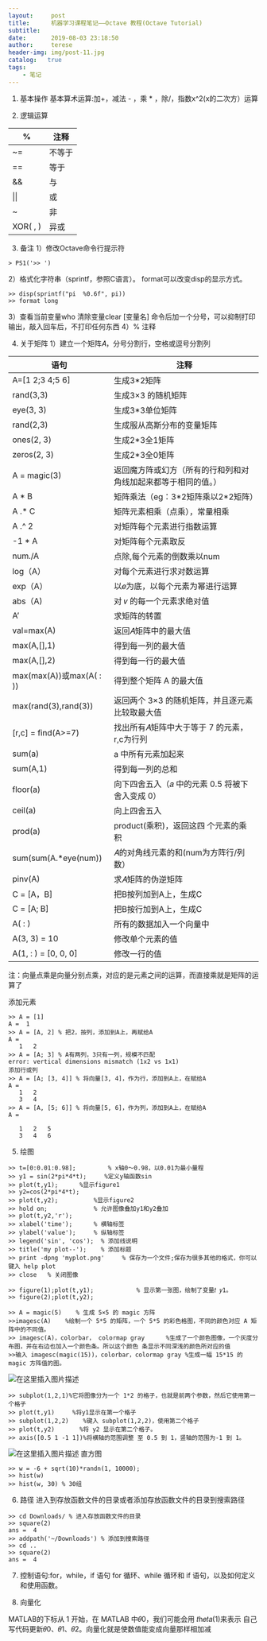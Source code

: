 ```yaml
---
layout:     post
title:      机器学习课程笔记——Octave 教程(Octave Tutorial)  
subtitle:   
date:       2019-08-03 23:18:50
author:     terese
header-img: img/post-11.jpg
catalog:   true
tags:
    - 笔记
---
```


1. 基本操作
基本算术运算:加\+，减法 \- ，乘 \* ，除/，指数x^2(x的二次方）运算

2. 逻辑运算

| %        | 注释   |
| -------- | ------ |
| ~=       | 不等于 |
| ==       | 等于   |
| &&       | 与     |
| \|\|     | 或     |
| ~        | 非     |
| XOR( , ) | 异或   |
 3. 备注
1）修改Octave命令行提示符
```
> PS1('>> ')
```
2）格式化字符串（sprintf，参照C语言）。
format可以改变disp的显示方式。
```
>> disp(sprintf("pi  %0.6f", pi))
>> format long
```
3）查看当前变量who 清除变量clear [变量名]
命令后加一个分号，可以抑制打印输出，敲入回车后，不打印任何东西
4）%   注释 






4. 关于矩阵
1）建立一个矩阵𝐴，分号分割行，空格或逗号分割列

| 语句                     | 注释                                                         |
| ------------------------ | ------------------------------------------------------------ |
| A=[1 2;3 4;5 6]          | 生成3*2矩阵                                                  |
| rand(3,3)                | 生成3×3 的随机矩阵                                           |
| eye(3, 3)                | 生成3*3单位矩阵                                              |
| rand(2,3)                | 生成服从高斯分布的变量矩阵                                   |
| ones(2, 3)               | 生成2*3全1矩阵                                               |
| zeros(2, 3)              | 生成2*3全0矩阵                                               |
| A = magic(3)             | 返回魔方阵或幻方（所有的行和列和对角线加起来都等于相同的值。） |
| A * B                    | 矩阵乘法（eg：3\*2矩阵乘以2\*2矩阵）                         |
| A .* C                   | 矩阵元素相乘（点乘），常量相乘                               |
| A .^ 2                   | 对矩阵每个元素进行指数运算                                   |
| -1 * A                   | 对矩阵每个元素取反                                           |
| num./A                   | 点除,每个元素的倒数乘以num                                   |
| log（A）                 | 对每个元素进行求对数运算                                     |
| exp（A）                 | 以𝑒为底，以每个元素为幂进行运算                              |
| abs（A)                  | 对 𝑣 的每一个元素求绝对值                                    |
| A’                       | 求矩阵的转置                                                 |
| val=max(A)               | 返回𝐴矩阵中的最大值                                          |
| max(A,[],1)              | 得到每一列的最大值                                           |
| max(A,[],2)              | 得到每一行的最大值                                           |
| max(max(A))或max(A( : )) | 得到整个矩阵 A 的最大值                                      |
| max(rand(3),rand(3))     | 返回两个 3×3 的随机矩阵，并且逐元素比较取最大值              |
| [r,c] = find(A>=7)       | 找出所有𝐴矩阵中大于等于 7 的元素，r,c为行列                  |
| sum(a)                   | a 中所有元素加起来                                           |
| sum(A,1)                 | 得到每一列的总和                                             |
| floor(a)                 | 向下四舍五入（𝑎 中的元素 0.5 将被下舍入变成 0）              |
| ceil(a)                  | 向上四舍五入                                                 |
| prod(a)                  | product(乘积)，返回这四 个元素的乘积                         |
| sum(sum(A.*eye(num))     | 𝐴的对角线元素的和(num为方阵行/列数）                         |
| pinv(A)                  | 求𝐴矩阵的伪逆矩阵                                            |
| C = [A，B]               | 把B按列加到A上，生成C                                        |
| C = [A; B]               | 把B按行加到A上，生成C                                        |
| A( : )                   | 所有的数据加入一个向量中                                     |
| A(3, 3) = 10             | 修改单个元素的值                                             |
| A(1, : ) = [0, 0, 0]     | 修改一行的值                                                 |

注：向量点乘是向量分别点乘，对应的是元素之间的运算，而直接乘就是矩阵的运算了

添加元素

```
>> A = [1]
A =  1
>> A = [A, 2] % 把2，按列，添加到A上，再赋给A
A =
   1   2   
>> A = [A; 3] % A有两列，3只有一列，规模不匹配
error: vertical dimensions mismatch (1x2 vs 1x1)
添加行或列
>> A = [A; [3, 4]] % 将向量[3, 4]，作为行，添加到A上，在赋给A
A =
   1   2
   3   4
>> A = [A, [5; 6]] % 将向量[5, 6]，作为列，添加到A上，在赋给A
A =

   1   2   5
   3   4   6
```




5. 绘图

```
>> t=[0:0.01:0.98];         % x轴0～0.98，以0.01为最小量程
>> y1 = sin(2*pi*4*t);     %定义y轴函数sin
>> plot(t,y1);      %显示figure1
>> y2=cos(2*pi*4*t);   
>> plot(t,y2);          %显示figure2
>> hold on;             % 允许图像叠加y1和y2叠加
>> plot(t,y2,'r');       
>> xlabel('time');      % 横轴标签
>> ylabel('value');     % 纵轴标签
>> legend('sin', 'cos');  % 添加线说明
>> title('my plot--');    % 添加标题
>> print -dpng 'myplot.png'     % 保存为一个文件;保存为很多其他的格式，你可以键入 help plot
>> close   % 关闭图像

>> figure(1);plot(t,y1);            % 显示第一张图，绘制了变量𝑡 𝑦1。
>> figure(2);plot(t,y2);     

```

```
>> A = magic(5)    % 生成 5×5 的 magic 方阵
>>imagesc(A)    %绘制一个 5*5 的矩阵，一个 5*5 的彩色格图，不同的颜色对应 A 矩阵中的不同值。
>> imagesc(A)，colorbar， colormap gray      %生成了一个颜色图像，一个灰度分布图，并在右边也加入一个颜色条。所以这个颜色 条显示不同深浅的颜色所对应的值
>>输入 imagesc(magic(15))，colorbar，colormap gray %生成一幅 15*15 的 magic 方阵值的图。
```
![在这里插入图片描述](https://img-blog.csdnimg.cn/20200129225549442.png)

```
>> subplot(1,2,1)%它将图像分为一个 1*2 的格子，也就是前两个参数，然后它使用第一个格子
>> plot(t,y1)     %将y1显示在第一个格子
>> subplot(1,2,2)    %键入 subplot(1,2,2)，使用第二个格子
>> plot(t,y2)       %将 y2 显示在第二个格子。
>> axis([0.5 1 -1 1])%将横轴的范围调整 至 0.5 到 1，竖轴的范围为-1 到 1。
```
![在这里插入图片描述](https://img-blog.csdnimg.cn/20200129231203339.png?x-oss-process=image/watermark,type_ZmFuZ3poZW5naGVpdGk,shadow_10,text_aHR0cHM6Ly9ibG9nLmNzZG4ubmV0L3NpbmF0XzQxOTQyOTg4,size_16,color_FFFFFF,t_70) 
直方图

```
>> w = -6 + sqrt(10)*randn(1, 10000);
>> hist(w)
>> hist(w, 30) % 30组
```
6. 路径
进入到存放函数文件的目录或者添加存放函数文件的目录到搜索路径
```
>> cd Downloads/ % 进入存放函数文件的目录
>> square(2)
ans =  4
>> addpath('~/Downloads') % 添加到搜索路径
>> cd ..
>> square(2)
ans =  4
```
7. 控制语句:for，while，if 语句
 for 循环、while 循环和 if 语句，以及如何定义和使用函数。


8. 向量化

MATLAB的下标从 1 开始，在 MATLAB 中𝜃0，我们可能会用 𝑡h𝑒𝑡𝑎(1)来表示
自己写代码更新𝜃0、𝜃1、𝜃2。向量化就是使数值能变成向量那样相加减